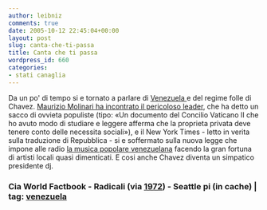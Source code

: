```yaml
---
author: leibniz
comments: true
date: 2005-10-12 22:45:04+00:00
layout: post
slug: canta-che-ti-passa
title: Canta che ti passa
wordpress_id: 660
categories:
- stati canaglia
---
```


Da un po' di tempo si e tornato a parlare di [Venezuela ](http://www.cia.gov/cia/publications/factbook/geos/ve.html)e del regime folle di Chavez. [Maurizio Molinari ha incontrato il pericoloso leader](http://www.radicali.it/view.php?id=43121), che ha detto un sacco di ovvieta populiste (tipo: «Un documento del Concilio Vaticano II che ho avuto modo di studiare e leggere afferma che la proprieta privata deve tenere conto delle necessita sociali»), e il New York Times - letto in verita sulla traduzione di Repubblica - si e soffermato sulla nuova legge che impone alle radio [la musica popolare venezuelana](http://66.249.93.104/search?q=cache:c1X4q_y8jOsJ:seattlepi.nwsource.com/national/243234_vene04.html+new+york+times+chavez++%22anselmo+lopez%22&hl=it) facendo la gran fortuna di artisti locali quasi dimenticati. E cosi anche Chavez diventa un simpatico presidente dj.   
   

### Cia World Factbook - Radicali (via [1972](http://1972.splinder.com/1129034658#5970484)) - Seattle pi (in cache) | tag: [venezuela](http://www.technorati.com/tags/venezuela)
